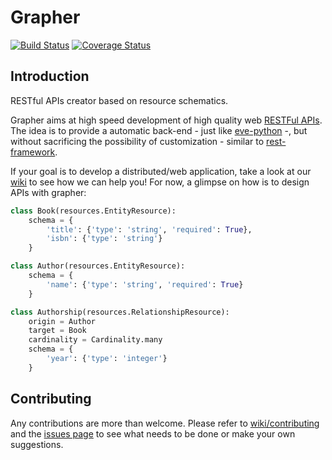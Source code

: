 # Grapher

[![Build Status](https://travis-ci.org/lucasdavid/grapher.svg?branch=master)](https://travis-ci.org/lucasdavid/grapher)
[![Coverage Status](https://coveralls.io/repos/lucasdavid/grapher/badge.svg?branch=master&service=github)](https://coveralls.io/github/lucasdavid/grapher?branch=master)

## Introduction
RESTful APIs creator based on resource schematics.

Grapher aims at high speed development of high quality web
[RESTFul APIs](https://en.wikipedia.org/wiki/Representational_state_transfer). The idea is to provide a automatic
back-end - just like [eve-python](http://python-eve.org/) -, but without sacrificing the possibility of customization -
similar to [rest-framework](http://www.django-rest-framework.org/).

If your goal is to develop a distributed/web application, take a look at our
[wiki](https://github.com/lucasdavid/grapher/wiki) to see how we can help you!
For now, a glimpse on how is to design APIs with grapher:

```py
class Book(resources.EntityResource):
    schema = {
        'title': {'type': 'string', 'required': True},
        'isbn': {'type': 'string'}
    }

class Author(resources.EntityResource):
    schema = {
        'name': {'type': 'string', 'required': True}
    }

class Authorship(resources.RelationshipResource):
    origin = Author
    target = Book
    cardinality = Cardinality.many
    schema = {
        'year': {'type': 'integer'}
    }

```
  
## Contributing

Any contributions are more than welcome. Please refer to
[wiki/contributing](https://github.com/lucasdavid/grapher/wiki/contributing) and the
[issues page](https://github.com/lucasdavid/grapher/issues) to see what needs to be done or make your own suggestions.
